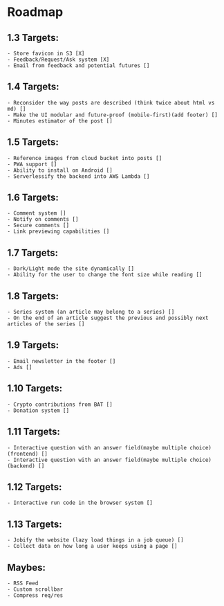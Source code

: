 # Roadmap

## 1.3 Targets:
    - Store favicon in S3 [X]
    - Feedback/Request/Ask system [X]
    - Email from feedback and potential futures []

## 1.4 Targets: 
    - Reconsider the way posts are described (think twice about html vs md) []
    - Make the UI modular and future-proof (mobile-first)(add footer) []
    - Minutes estimator of the post []

## 1.5 Targets:
    - Reference images from cloud bucket into posts []
    - PWA support []
    - Ability to install on Android []
    - Serverlessify the backend into AWS Lambda []

## 1.6 Targets:
    - Comment system []
    - Notify on comments []
    - Secure comments []
    - Link previewing capabilities []

## 1.7 Targets:
    - Dark/Light mode the site dynamically []
    - Ability for the user to change the font size while reading []

## 1.8 Targets: 
    - Series system (an article may belong to a series) []
    - On the end of an article suggest the previous and possibly next articles of the series []

## 1.9 Targets:
    - Email newsletter in the footer []
    - Ads []

## 1.10 Targets:
    - Crypto contributions from BAT []
    - Donation system []

## 1.11 Targets:
    - Interactive question with an answer field(maybe multiple choice) (frontend) []
    - Interactive question with an answer field(maybe multiple choice) (backend) []

## 1.12 Targets:
    - Interactive run code in the browser system []

## 1.13 Targets:
    - Jobify the website (lazy load things in a job queue) []
    - Collect data on how long a user keeps using a page []

## Maybes:
    - RSS Feed
    - Custom scrollbar
    - Compress req/res